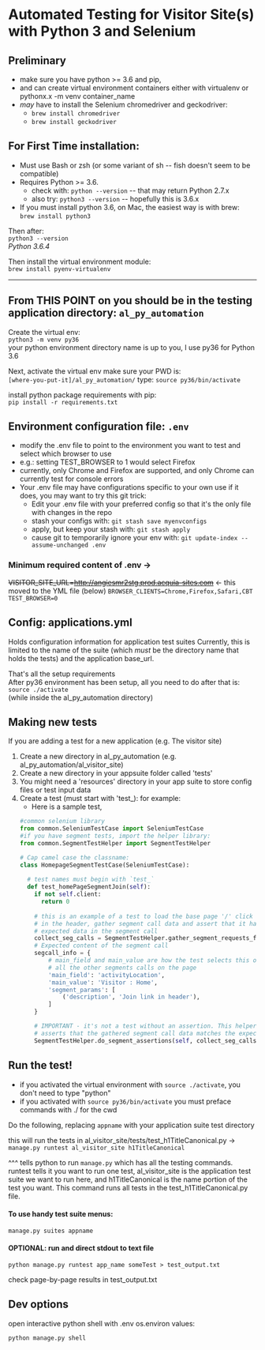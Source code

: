 
# Automated Testing for Visitor Site(s) with Python 3 and Selenium

## Preliminary
- make sure you have python >= 3.6 and pip,
- and can create virtual environment containers either with virtualenv or pythonx.x -m venv container_name
- _may_ have to install the Selenium chromedriver and geckodriver: 
  - `brew install chromedriver`
  - `brew install geckodriver`

## For First Time installation:
- Must use Bash or zsh (or some variant of sh -- fish doesn't seem to be compatible)
- Requires Python >= 3.6. 
  - check with: `python --version` -- that may return Python 2.7.x
  - also try: `python3 --version` -- hopefully this is 3.6.x
- If you must install python 3.6, on Mac, the easiest way is with brew:  
`brew install python3`

Then after:  
`python3 --version`  
_Python 3.6.4_

Then install the virtual environment module:  
`brew install pyenv-virtualenv`

---
## From THIS POINT on you should be in the testing application directory: `al_py_automation`

Create the virtual env:  
`python3 -m venv py36`  
your python environment directory name is up to you, 
I use py36 for Python 3.6

Next, activate the virtual env make sure your PWD is:  
`[where-you-put-it]/al_py_automation/`
type: `source py36/bin/activate`

install python package requirements with pip:  
`pip install -r requirements.txt`

## Environment configuration file: `.env`
- modify the .env file to point to the environment you want to test and select which browser to use
- e.g.: setting TEST_BROWSER to 1 would select Firefox
- currently, only Chrome and Firefox are supported, and only Chrome can currently test for console errors
- Your .env file may have configurations specific to your own use if it does, you may want to try this git trick:
  - Edit your .env file with your preferred config so that it's the only file with changes in the repo
  - stash your configs with: `git stash save myenvconfigs`
  - apply, but keep your stash with: `git stash apply`
  - cause git to temporarily ignore your env with: `git update-index --assume-unchanged .env`

### Minimum required content of .env ->
~~VISITOR_SITE_URL=http://angiesmr2stg.prod.acquia-sites.com~~ <- this moved to the YML file (below)
`BROWSER_CLIENTS=Chrome,Firefox,Safari,CBT`  
`TEST_BROWSER=0`  

## Config: applications.yml
Holds configuration information for application test suites
Currently, this is limited to the name of the suite (which _must_ be the directory name that holds the tests) and the application base_url. 

That's all the setup requirements  
After py36 environment has been setup, all you need to do after that is:  
`source ./activate`  
(while inside the al_py_automation directory)

## Making new tests
If you are adding a test for a new application (e.g. The visitor site)
1. Create a new directory in al_py_automation (e.g. al_py_automation/al_visitor_site)
1. Create a new directory in your appsuite folder called 'tests'
1. You might need a 'resources' directory in your app suite to store config files or test input data
1. Create a test (must start with 'test_): for example:
    - Here is a sample test, 
    ```python
    #common selenium library
    from common.SeleniumTestCase import SeleniumTestCase 
    #if you have segment tests, import the helper library:
    from common.SegmentTestHelper import SegmentTestHelper

    # Cap camel case the classname:
    class HomepageSegmentTestCase(SeleniumTestCase):
      
      # test names must begin with `test_`
      def test_homePageSegmentJoin(self):
        if not self.client:
          return 0
        
        # this is an example of a test to load the base page '/' click the join link
        # in the header, gather segment call data and assert that it has the 
        # expected data in the segment call
        collect_seg_calls = SegmentTestHelper.gather_segment_requests_for_url(self, '/', '#header-join', 'click')
        # Expected content of the segment call
        segcall_info = {
            # main_field and main_value are how the test selects this one call out of 
            # all the other segments calls on the page
            'main_field': 'activityLocation',
            'main_value': 'Visitor : Home',
            'segment_params': [
                ('description', 'Join link in header'),
            ]
        }

        # IMPORTANT - it's not a test without an assertion. This helper method 
        # asserts that the gathered segment call data matches the expected call info
        SegmentTestHelper.do_segment_assertions(self, collect_seg_calls, segcall_info)
    ```


## Run the test!
- if you activated the virtual environment with `source ./activate`, you don't need to type "python"
- if you activated with `source py36/bin/activate` you must preface commands with ./ for the cwd

Do the following, replacing `appname` with your application suite test directory

this will run the tests in al_visitor_site/tests/test_h1TitleCanonical.py ->  
`manage.py runtest al_visitor_site h1TitleCanonical`

^^^ tells python to run `manage.py` which has all the testing commands. runtest tells it you want to run one test, al_visitor_site is the application test suite we want to run here, and h1TitleCanonical is the name portion of the test you want. This command runs all tests in the test_h1TitleCanonical.py file. 

#### To use handy test suite menus:
`manage.py suites appname`

#### OPTIONAL: run and direct stdout to text file
`python manage.py runtest app_name someTest > test_output.txt`

check page-by-page results in test_output.txt

## Dev options
open interactive python shell with .env os.environ values:

`python manage.py shell`